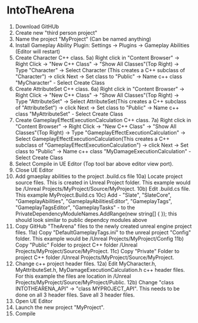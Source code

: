 # IntoTheArena
1) Download GitHUb
2) Create new "third person project"
3) Name the project "MyProject" (Can be named anything)
4) Install Gameplay Ability Plugin: Settings -> Plugins -> Gameplay Abilities (Editor will restart)
5) Create Character C++ class.
5a) Right click in "Content Browser" -> Right Click -> "New C++ Class" -> "Show All Classes"(Top Right) -> Type "Character" -> Select Character (This creates a C++ subclass of "Character") -> click Next ->  Set class to "Public" -> Name c++ class "MyCharacter" - Select Create Class
6) Create AttributeSet C++ class.
6a) Right click in "Content Browser" -> Right Click -> "New C++ Class" -> "Show All Classes"(Top Right) -> Type "AttributeSet" -> Select AttributeSet(This creates a C++ subclass of "AttributeSet") -> click Next ->  Set class to "Public" -> Name c++ class "MyAttributeSet" - Select Create Class
7) Create GameplayEffectExecutionCalculation C++ class.
7a) Right click in "Content Browser" -> Right Click -> "New C++ Class" -> "Show All Classes"(Top Right) -> Type "GameplayEffectExecutionCalculation" -> Select GameplayEffectExecutionCalculation(This creates a C++ subclass of "GameplayEffectExecutionCalculation") -> click Next ->  Set class to "Public" -> Name c++ class "MyDamageExecutionCalculation" - Select Create Class
8) Select Compile in UE Editor (Top tool bar above editor view port).
9) Close UE Editor
10) Add gmaeplay abilities to the project .build.cs file
10a) Locate project source files. This is created in Unreal Project folder. This example would be /Unreal Projects/MyProject/Source/MyProject.
10b) Edit .build.cs file. This example MyProject.Build.cs
10c) Add - "Slate", "SlateCore", "GameplayAbilities", "GameplayAbilitiesEditor", "GameplayTags", "GameplayTagsEditor", "GameplayTasks" - to the PrivateDependencyModuleNames.AddRange(new string[] { });
this should look similar to public dependcy modules above
11) Copy GitHub "TheArena" files to the newly created unreal engine project files.
11a) Copy "DefaultGameplayTags.ini" to the unreal project "Config" folder. This example would be /Unreal Projects/MyProject/Config
11b) Copy "Public" Folder to project C++ folder /Unreal Projects/MyProject/Source/MyProject.
11c) Copy "Private" Folder to project C++ folder /Unreal Projects/MyProject/Source/MyProject.
12) Change c++ project header files.
12a) Edit MyCharacter.h, MyAttributeSet.h, MyDamageExecutionCalculation.h c++ header files. For this example the files are location in /Unreal Projects/MyProject/Source/MyProject/Public.
12b) Change "class INTOTHEARENA_API" -> "class MYPROJECT_API". This needs to be done on all 3 header files. Save all 3 header files.
13) Open UE Editor
14) Launch the new project "MyProject".
15) Compile